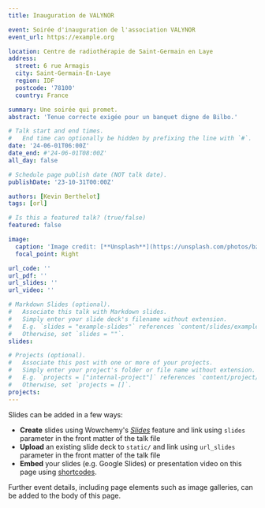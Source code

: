 ```yaml
---
title: Inauguration de VALYNOR

event: Soirée d'inauguration de l'association VALYNOR
event_url: https://example.org

location: Centre de radiothérapie de Saint-Germain en Laye
address:
  street: 6 rue Armagis
  city: Saint-Germain-En-Laye
  region: IDF
  postcode: '78100'
  country: France

summary: Une soirée qui promet.
abstract: 'Tenue correcte exigée pour un banquet digne de Bilbo.'

# Talk start and end times.
#   End time can optionally be hidden by prefixing the line with `#`.
date: '24-06-01T06:00Z'
date_end: #'24-06-01T08:00Z'
all_day: false

# Schedule page publish date (NOT talk date).
publishDate: '23-10-31T00:00Z'

authors: [Kevin Berthelot]
tags: [orl]

# Is this a featured talk? (true/false)
featured: false

image:
  caption: 'Image credit: [**Unsplash**](https://unsplash.com/photos/bzdhc5b3Bxs)'
  focal_point: Right

url_code: ''
url_pdf: ''
url_slides: ''
url_video: ''

# Markdown Slides (optional).
#   Associate this talk with Markdown slides.
#   Simply enter your slide deck's filename without extension.
#   E.g. `slides = "example-slides"` references `content/slides/example-slides.md`.
#   Otherwise, set `slides = ""`.
slides:

# Projects (optional).
#   Associate this post with one or more of your projects.
#   Simply enter your project's folder or file name without extension.
#   E.g. `projects = ["internal-project"]` references `content/project/deep-learning/index.md`.
#   Otherwise, set `projects = []`.
projects:
---
```


Slides can be added in a few ways:

- **Create** slides using Wowchemy's [_Slides_](https://wowchemy.com/docs/managing-content/#create-slides) feature and link using `slides` parameter in the front matter of the talk file
- **Upload** an existing slide deck to `static/` and link using `url_slides` parameter in the front matter of the talk file
- **Embed** your slides (e.g. Google Slides) or presentation video on this page using [shortcodes](https://wowchemy.com/docs/writing-markdown-latex/).

Further event details, including page elements such as image galleries, can be added to the body of this page.
